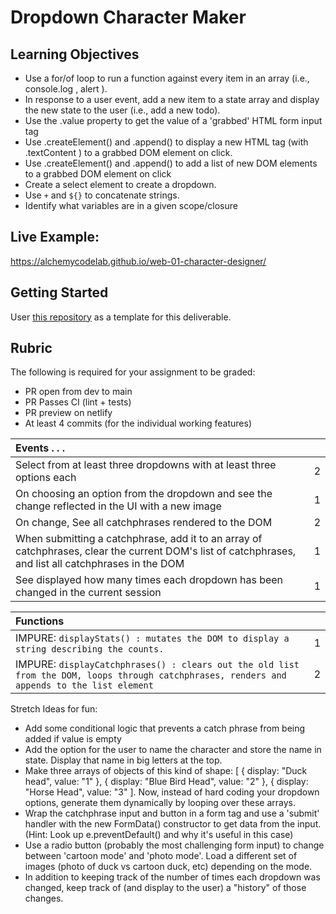 # Dropdown Character Maker

## Learning Objectives

-   Use a for/of loop to run a function against every item in an array (i.e., console.log , alert ).
-   In response to a user event, add a new item to a state array and display the new state to the user (i.e., add a new todo).
-   Use the .value property to get the value of a 'grabbed' HTML form input tag
-   Use .createElement() and .append() to display a new HTML tag (with .textContent ) to a grabbed DOM element on click.
-   Use .createElement() and .append() to add a list of new DOM elements to a grabbed DOM element on click
-   Create a select element to create a dropdown.
-   Use `+` and `${}` to concatenate strings.
-   Identify what variables are in a given scope/closure

## Live Example:

https://alchemycodelab.github.io/web-01-character-designer/

## Getting Started

User [this repository](https://github.com/alchemycodelab/half-baked-web-01-character-designer) as a template for this deliverable.

## Rubric

The following is required for your assignment to be graded:

-   PR open from dev to main
-   PR Passes CI (lint + tests)
-   PR preview on netlify
-   At least 4 commits (for the individual working features)

| Events . . .                                                                                                                                          |     |
| :---------------------------------------------------------------------------------------------------------------------------------------------------- | --: |
| Select from at least three dropdowns with at least three options each                                                                                 |   2 |
| On choosing an option from the dropdown and see the change reflected in the UI with a new image                                                       |   1 |
| On change, See all catchphrases rendered to the DOM                                                                                                   |   2 |
| When submitting a catchphrase, add it to an array of catchphrases, clear the current DOM's list of catchphrases, and list all catchphrases in the DOM |   1 |
| See displayed how many times each dropdown has been changed in the current session                                                                    |   1 |

| Functions                                                                                                                                   |     |
| :------------------------------------------------------------------------------------------------------------------------------------------ | --: |
| IMPURE: `displayStats() : mutates the DOM to display a string describing the counts.`                                                       |   1 |
| IMPURE: `displayCatchphrases() : clears out the old list from the DOM, loops through catchphrases, renders and appends to the list element` |   2 |

Stretch Ideas for fun:

-   Add some conditional logic that prevents a catch phrase from being added if value is empty
-   Add the option for the user to name the character and store the name in state. Display that name in big letters at the top.
-   Make three arrays of objects of this kind of shape: [ { display: "Duck head", value: "1" }, { display: "Blue Bird Head", value: "2" }, { display: "Horse Head", value: "3" ]. Now, instead of hard coding your dropdown options, generate them dynamically by looping over these arrays.
-   Wrap the catchphrase input and button in a form tag and use a 'submit' handler with the new FormData() constructor to get data from the input. (Hint: Look up e.preventDefault() and why it's useful in this case)
-   Use a radio button (probably the most challenging form input) to change between 'cartoon mode' and 'photo mode'. Load a different set of images (photo of duck vs cartoon duck, etc) depending on the mode.
-   In addition to keeping track of the number of times each dropdown was changed, keep track of (and display to the user) a "history" of those changes.
